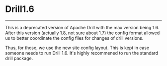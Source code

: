 # Drill1.6
----------

This is a deprecated version of Apache Drill with the max version being 1.6.   After this version (actually 1.8, not sure about 1.7) the config format allowed us to better coordinate the config files for changes of drill versions. 

Thus, for those, we use the new site config layout. This is kept in case someone needs to run Drill 1.6.  It's highly recommened to run the standard drill package.
